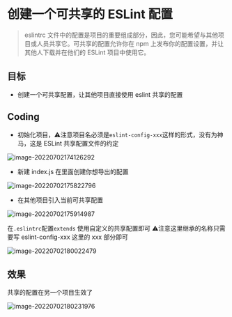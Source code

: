 # 创建一个可共享的 ESLint 配置

> eslintrc 文件中的配置是项目的重要组成部分，因此，您可能希望与其他项目或人员共享它。可共享的配置允许你在 npm 上发布你的配置设置，并让其他人下载并在他们的 ESLint 项目中使用它。

## 目标

- 创建一个可共享配置，让其他项目直接使用 eslint 共享的配置

## Coding

- 初始化项目，⚠️注意项目名必须是`eslint-config-xxx`这样的形式，没有为神马，这是 ESLint 共享配置文件的约定

![image-20220702174126292](https://tva1.sinaimg.cn/large/e6c9d24egy1h3sq0gylghj21m20u041y.jpg)

- 新建 index.js 在里面创建你想导出的配置

![image-20220702175822796](https://tva1.sinaimg.cn/large/e6c9d24egy1h3sqi2f6plj22560s4435.jpg)

- 在其他项目引入当前可共享配置

![image-20220702175914987](https://tva1.sinaimg.cn/large/e6c9d24egy1h3sqiyzq4pj21180regpf.jpg)

在`.eslintrc`配置`extends` 使用自定义的共享配置即可 ⚠️注意这里继承的名称只需要写 eslint-config-xxx 这里的 xxx 部分即可

![image-20220702180022479](https://tva1.sinaimg.cn/large/e6c9d24egy1h3sqk58p4aj21560p4abx.jpg)

## 效果

共享的配置在另一个项目生效了

![image-20220702180231976](https://tva1.sinaimg.cn/large/e6c9d24egy1h3sqmdpxlxj20v60fejsg.jpg)